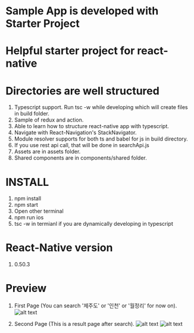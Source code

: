 # Sample App is developed with Starter Project
# Helpful starter project for react-native

# Directories are well structured
1. Typescript support. Run tsc -w while developing which will create files in build folder.
2. Sample of redux and action.
3. Able to learn how to structure react-native app with typescript.
4. Navigate with React-Navigation's StackNavigator.
5. Module resolver supports for both ts and babel for js in build directory.
6. If you use rest api call, that will be done in searchApi.js
7. Assets are in assets folder.
8. Shared components are in components/shared folder.

# INSTALL
1. npm install
2. npm start
3. Open other terminal
4. npm run ios
5. tsc -w in termianl if you are dynamically developing in typescript 

# React-Native version
1. 0.50.3

# Preview
1. First Page (You can search '제주도' or '인천' or '월정리' for now on).
![alt text](https://user-images.githubusercontent.com/20625109/29035663-6863cb4a-7bd7-11e7-8027-afff4183a013.png)

2. Second Page (This is a result page after search).
![alt text](https://user-images.githubusercontent.com/20625109/29035664-6864bf8c-7bd7-11e7-82e6-3a5ada194e8c.png)
![alt text](https://user-images.githubusercontent.com/20625109/29035662-68525da6-7bd7-11e7-8b8b-8f29e4b486f7.png)
